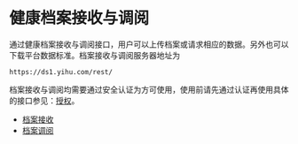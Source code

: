 健康档案接收与调阅
====================

通过健康档案接收与调阅接口，用户可以上传档案或请求相应的数据。另外也可以下载平台数据标准。档案接收与调阅服务器地址为

	https://ds1.yihu.com/rest/
	
档案接收与调阅均需要通过安全认证为方可使用，使用前请先通过认证再使用具体的接口参见：[授权](../authoritarian/index.html)。

- [档案接收](receive-profile.html)
- [档案调阅](request-profile.html)